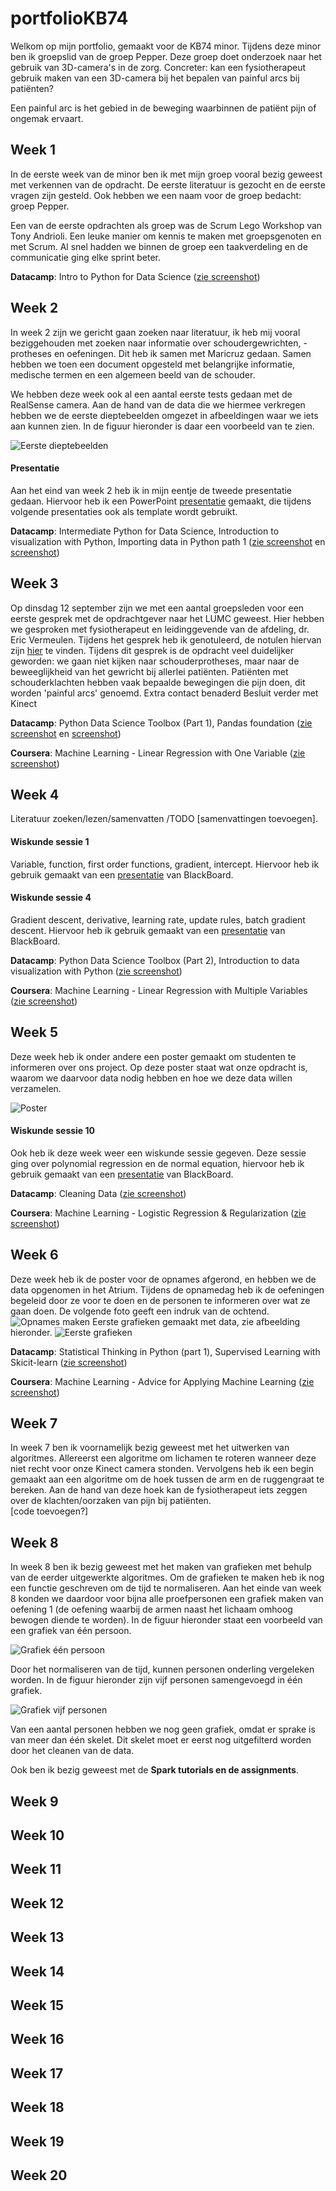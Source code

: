 # portfolioKB74
Welkom op mijn portfolio, gemaakt voor de KB74 minor. Tijdens deze minor ben ik groepslid van de groep Pepper. Deze groep doet onderzoek naar het gebruik van 3D-camera's in de zorg. Concreter: kan een fysiotherapeut gebruik maken van een 3D-camera bij het bepalen van painful arcs bij patiënten?

Een painful arc is het gebied in de beweging waarbinnen de patiënt pijn of ongemak ervaart. 


## Week 1
In de eerste week van de minor ben ik met mijn groep vooral bezig geweest met verkennen van de opdracht. De eerste literatuur is gezocht en de eerste vragen zijn gesteld. Ook hebben we een naam voor de groep bedacht: groep Pepper. 

Een van de eerste opdrachten als groep was de Scrum Lego Workshop van Tony Andrioli. Een leuke manier om kennis te maken met groepsgenoten en met Scrum. Al snel hadden we binnen de groep een taakverdeling en de communicatie ging elke sprint beter. 

**Datacamp**: Intro to Python for Data Science ([zie screenshot](images/DataCamp1.png))


## Week 2
In week 2 zijn we gericht gaan zoeken naar literatuur, ik heb mij vooral beziggehouden met zoeken naar informatie over schoudergewrichten, -protheses en oefeningen. Dit heb ik samen met Maricruz gedaan. Samen hebben we toen een document opgesteld met belangrijke informatie, medische termen en een algemeen beeld van de schouder.

We hebben deze week ook al een aantal eerste tests gedaan met de RealSense camera. Aan de hand van de data die we hiermee verkregen hebben we de eerste dieptebeelden omgezet in afbeeldingen waar we iets aan kunnen zien. In de figuur hieronder is daar een voorbeeld van te zien.

![Eerste dieptebeelden](images/Aquarel.png "Eerste dieptebeelden")

#### Presentatie
Aan het eind van week 2 heb ik in mijn eentje de tweede presentatie gedaan. Hiervoor heb ik een PowerPoint [presentatie](presentations/Presentatie_1_extern.pdf) gemaakt, die tijdens volgende presentaties ook als template wordt gebruikt.

**Datacamp**: Intermediate Python for Data Science, Introduction to visualization with Python, Importing data in Python path 1 ([zie screenshot](images/DataCamp1.png) en [screenshot](images/DataCamp2.png))


## Week 3
Op dinsdag 12 september zijn we met een aantal groepsleden voor een eerste gesprek met de opdrachtgever naar het LUMC geweest. Hier hebben we gesproken met fysiotherapeut en leidinggevende van de afdeling, dr. Eric Vermeulen. Tijdens het gesprek heb ik genotuleerd, de notulen hiervan zijn [hier](documents/Notulen_gesprek_DrEricVermeulen_LUMC.docx) te vinden. Tijdens dit gesprek is de opdracht veel duidelijker geworden: we gaan niet kijken naar schouderprotheses, maar naar de beweeglijkheid van het gewricht bij allerlei patiënten. Patiënten met schouderklachten hebben vaak bepaalde bewegingen die pijn doen, dit worden 'painful arcs' genoemd. 
Extra contact benaderd
Besluit verder met Kinect

**Datacamp**: Python Data Science Toolbox (Part 1), Pandas foundation ([zie screenshot](images/DataCamp1.png) en [screenshot](images/DataCamp2.png))

**Coursera**: Machine Learning - Linear Regression with One Variable ([zie screenshot](images/Coursera1.png))


## Week 4
Literatuur zoeken/lezen/samenvatten /TODO [samenvattingen toevoegen].

#### Wiskunde sessie 1 
Variable, function, first order functions, gradient, intercept. Hiervoor heb ik gebruik gemaakt van een [presentatie](presentations/math_behind_ml_1.pdf) van BlackBoard.
#### Wiskunde sessie 4 
Gradient descent, derivative, learning rate, update rules, batch gradient descent. Hiervoor heb ik gebruik gemaakt van een [presentatie](presentations/math_behind_ml_4.pdf) van BlackBoard.


**Datacamp**: Python Data Science Toolbox (Part 2), Introduction to data visualization with Python ([zie screenshot](images/DataCamp2.png))

**Coursera**: Machine Learning - Linear Regression with Multiple Variables ([zie screenshot](images/Coursera2.png))

## Week 5
Deze week heb ik onder andere een poster gemaakt om studenten te informeren over ons project. Op deze poster staat wat onze opdracht is, waarom we daarvoor data nodig hebben en hoe we deze data willen verzamelen.

![Poster](images/Poster.png "Poster")

#### Wiskunde sessie 10 
Ook heb ik deze week weer een wiskunde sessie gegeven. Deze sessie ging over polynomial regression en de normal equation, hiervoor heb ik gebruik gemaakt van een [presentatie](presentations/math_behind_ml_10.pdf) van BlackBoard.

**Datacamp**: Cleaning Data ([zie screenshot](images/DataCamp1.png))

**Coursera**: Machine Learning - Logistic Regression & Regularization ([zie screenshot](images/Coursera3.png))

## Week 6
Deze week heb ik de poster voor de opnames afgerond, en hebben we de data opgenomen in het Atrium. Tijdens de opnamedag heb ik de oefeningen begeleid door ze voor te doen en de personen te informeren over wat ze gaan doen. De volgende foto geeft een indruk van de ochtend.
 ![Opnames maken](images/Data_opnemen_Atrium.png "Opnames maken")
Eerste grafieken gemaakt met data, zie afbeelding hieronder.
![Eerste grafieken](images/Grafieken_excel.PNG "Eerste grafieken in Excel")

**Datacamp**: Statistical Thinking in Python (part 1), Supervised Learning with Skicit-learn ([zie screenshot](images/DataCamp1.png))

**Coursera**: Machine Learning - Advice for Applying Machine Learning ([zie screenshot](images/Coursera6.png))

## Week 7
In week 7 ben ik voornamelijk bezig geweest met het uitwerken van algoritmes. Allereerst een algoritme om lichamen te roteren wanneer deze niet recht voor onze Kinect camera stonden. Vervolgens heb ik een begin gemaakt aan een algoritme om de hoek tussen de arm en de ruggengraat te bereken. Aan de hand van deze hoek kan de fysiotherapeut iets zeggen over de klachten/oorzaken van pijn bij patiënten.  
[code toevoegen?]

## Week 8
In week 8 ben ik bezig geweest met het maken van grafieken met behulp van de eerder uitgewerkte algoritmes. Om de grafieken te maken heb ik nog een functie geschreven om de tijd te normaliseren. Aan het einde van week 8 konden we daardoor voor bijna alle proefpersonen een grafiek maken van oefening 1 (de oefening waarbij de armen naast het lichaam omhoog bewogen diende te worden). In de figuur hieronder staat een voorbeeld van een grafiek van één persoon. 

![Grafiek één persoon](images/grafiek_1_persoon.png "Grafiek één persoon")

Door het normaliseren van de tijd, kunnen personen onderling vergeleken worden. In de figuur hieronder zijn vijf personen samengevoegd in één grafiek.

![Grafiek vijf personen](images/grafiek_5_personen.png "Grafiek vijf personen")

Van een aantal personen hebben we nog geen grafiek, omdat er sprake is van meer dan één skelet. Dit skelet moet er eerst nog uitgefilterd worden door het cleanen van de data.

Ook ben ik bezig geweest met de **Spark tutorials en de assignments**.

## Week 9

## Week 10

## Week 11

## Week 12

## Week 13

## Week 14

## Week 15

## Week 16

## Week 17

## Week 18

## Week 19

## Week 20

